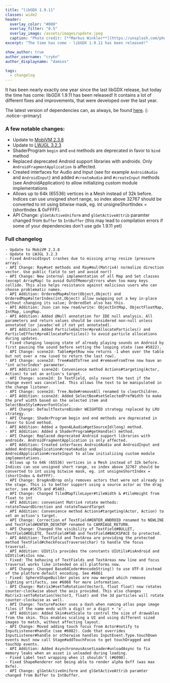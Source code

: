```yaml
---
title: "libGDX 1.9.11"
classes: wide2
header:
  overlay_color: "#000"
  overlay_filter: "0.5"
  overlay_image: /assets/images/update.jpeg
  caption: "Photo credit: [**Markus Winkler**](https://unsplash.com/photos/cxoR55-bels)"
excerpt: "The time has come - libGDX 1.9.11 has been released!"

show_author: true
author_username: "crykn"
author_displayname: "damios"

tags:
  - changelog
---
```


It has been nearly exactly one year since the last libGDX release, but today the time has come: libGDX 1.9.11 has been released! It contains a lot of different fixes and improvements, that were developed over the last year.

The latest version of dependencies can, as always, be found [here](/dev/versions/).
{: .notice--primary}

### A few notable changes:
- Update to [MobiVM 2.3.8](https://www.patreon.com/posts/mobivm-2-3-8-new-31697037)
- Update to [LWJGL 3.2.3](https://github.com/LWJGL/lwjgl3/releases/tag/3.2.3)
- ShaderProgram `begin` and `end` methods are deprecated in favor to `bind` method
- Replaced deprecated Android support libraries with androidx. Only `AndroidFragmentApplication` is affected.
- Created interfaces for Audio and Input (see for example `AndroidAudio` and `AndroidInput`) and added `#createAudio` and `#createInput` methods (see AndroidApplication) to allow initializing custom module implementations
- Allows up to 64k (65536) vertices in a Mesh instead of 32k before. Indices can use unsigned short range, so index above 32767 should be converted to int using bitwise mask, eg. int unsigneShortIndex = (shortIndex & 0xFFFF).
- API Change: `glGetActiveUniform` and `glGetActiveAttrib` paramter changed from `Buffer` to `IntBuffer` (this may lead to compilation errors if some of your dependencies don't use gdx 1.9.11 yet)

### Full changelog
```
- Update to MobiVM 2.3.8
- Update to LWJGL 3.2.3
- Fixed AndroidInput crashes due to missing array resize (pressure array).
- API Change: Ray#set methods and Ray#mul(Matrix4) normalize direction vector. Use public field to set and avoid nor()
- API Change: New internal implementation of all Map and Set classes (except ArrayMap) to avoid OutOfMemoryErrors when too many keys collide. This also helps resistance against malicious users who can choose problematic names.
- API Addition: OrderedMap#alter(Object,Object) and OrderedMap#alterIndex(int,Object) allow swapping out a key in-place without changing its value; OrderedSet also has this.
- API Addition: Json can now read/write: ObjectIntMap, ObjectFloatMap, IntMap, LongMap.
- API Addition: Added @Null annotation for IDE null analysis. All parameters and return values should be considered non-null unless annotated (or javadoc'ed if not yet annotated).
- API Addition: Added ParticleEmitter#preAllocateParticles() and ParticleEffect#preAllocateParticles() to avoid particle allocations during updates.
- Fixed changing looping state of already playing sounds on Android by first pausing the sound before setting the looping state (see #5822).
- API Change: scene2d: Table#getRow now returns -1 when over the table but not over a row (used to return the last row).
- API Change: scene2d: Tree#addToTree and #removeFromTree now have an "int actorIndex" parameter.
- API Addition: scene2d: Convenience method Actions#targeting(Actor, Action) to set an action's target.
- API Change: scene2d: In TextField, only revert the text if the change event was cancelled. This allows the text to be manipulated in the change listener.
- API Change: scene2d: Tree.Node#removeAll renamed to clearChildren.
- API Addition: scene2d: Added SelectBox#setSelectedPrefWidth to make the pref width based on the selected item and SelectBoxStyle#overFontColor.
- API Change: DefaultTextureBinder WEIGHTED strategy replaced by LRU strategy.
- API Change: ShaderProgram begin and end methods are deprecated in favor to bind method.
- API Addition: Added a OpenALAudio#getSourceId(long) method.
- API Addition: Added a ShaderProgram#getHandle() method.
- API Change: Replaced deprecated Android support libraries with androidx. AndroidFragmentApplication is only affected.
- API Addition: Created interfaces AndroidAudio and AndroidInput and added AndroidApplication#createAudio and AndroidApplication#createInput to allow initializing custom module implementations.
- Allows up to 64k (65536) vertices in a Mesh instead of 32k before. Indices can use unsigned short range, so index above 32767 should be converted to int using bitwise mask, eg. int unsigneShortIndex = (shortIndex & 0xFFFF).
- API Change: DragAndDrop only removes actors that were not already in the stage. This is to better support using a source actor as the drag actor, see #5675 and #5403.
- API Change: Changed TiledMapTileLayer#tileWidth & #tileHeight from float to int
- API Addition: convenient Matrix4 rotate methods: rotateTowardDirection and rotateTowardTarget
- API Addition: Convenience method Actions#targeting(Actor, Action) to set an action's target.
- API Change: Correction of TextField#ENTER_ANDROID renamed to NEWLINE and TextField#ENTER_DESKTOP renamed to CARRIAGE_RETURN.
- API Change: Changed the visibility of TextField#BULLET, TextField#DELETE, TextField#TAB and TextField#BACKSPACE to protected.
- API Addition: TextField and TextArea are providing the protected method TextField#checkFocusTraverse(char) to handle the focus traversal.
- API Addition: UIUtils provides the constants UIUtils#isAndroid and UIUtils#isIos now.
- Fixed: The behaving of TextFields and TextAreas new line and focus traversal works like intended on all platforms now.
- API Change: Changed Base64Coder#encodeString() to use UTF-8 instead of the platform default encoding. See #6061
- Fixed: SphereShapeBuilder poles are now merged which removes lighting artifacts, see #6068 for more information.
- API Change: Matrix3#setToRotation(Vector3, float float) now rotates counter-clockwise about the axis provided. This also changes Matrix3:setToRotation(Vector3, float) and the 3d particles will rotate counter-clockwise as well.
- API Change: TexturePacker uses a dash when naming atlas page image files if the name ends with a digit or a digit + 'x'.
- API Addition: Added Skin#setScale to control the size of drawables from the skin. This enables scaling a UI and using different sized images to match, without affecting layout.
- API Change: Moved adding touch focus from Actor#notify to InputListener#handle (see #6082). Code that overrides InputListener#handle or otherwise handles InputEvent.Type.touchDown events must now call Stage#addTouchFocus to get touchDragged and touchUp events.
- API Addition: Added AsynchronousAssetLoader#unloadAsync to fix memory leaks when an asset is unloaded during loading.
- Fixed Label text wrapping when it shouldn't (#6098).
- Fixed ShapeRenderer not being able to render alpha 0xff (was max 0xfe).
- API Change: glGetActiveUniform and glGetActiveAttrib paramter changed from Buffer to IntBuffer.
```
